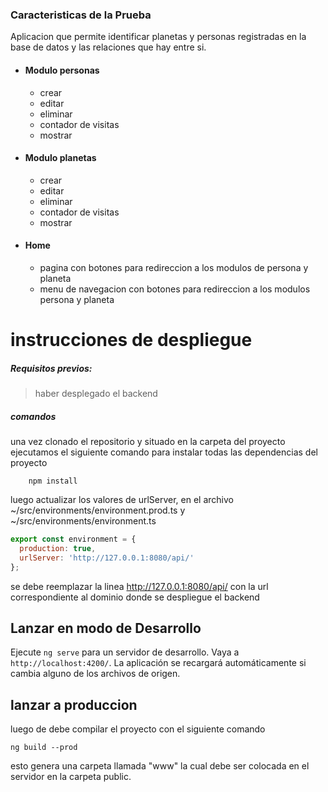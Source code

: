

### Caracteristicas de la Prueba

Aplicacion que permite identificar planetas y personas registradas en la base de datos y las relaciones que hay entre si.

- #### Modulo personas
	* crear 
	* editar
	* eliminar
	* contador de visitas
	* mostrar

- #### Modulo planetas
	* crear 
	* editar
	* eliminar
	* contador de visitas
	* mostrar

- #### Home
	* pagina con botones para redireccion a los modulos de persona y planeta
	* menu de navegacion con botones para redireccion a los modulos persona y planeta


# instrucciones de despliegue

##### Requisitos previos:
 > haber desplegado el backend

##### comandos
una vez clonado el repositorio y situado en la carpeta del proyecto ejecutamos el siguiente comando para instalar todas las dependencias del proyecto

``````
	npm install
``````

luego actualizar los valores de urlServer, en el archivo ~/src/environments/environment.prod.ts y ~/src/environments/environment.ts 

``````javascript
export const environment = {
  production: true,
  urlServer: 'http://127.0.0.1:8080/api/'
};
``````

se debe reemplazar la linea http://127.0.0.1:8080/api/ con la url correspondiente al dominio donde se despliegue el backend

## Lanzar en modo de Desarrollo

Ejecute `ng serve` para un servidor de desarrollo. Vaya a `http://localhost:4200/`. La aplicación se recargará automáticamente si cambia alguno de los archivos de origen.


## lanzar a produccion

luego de debe compilar el proyecto con el siguiente comando

``````
ng build --prod
``````

esto genera una carpeta llamada "www" la cual debe ser colocada en el servidor en la carpeta public.


